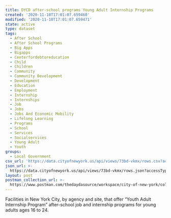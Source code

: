 ```yaml
---
title: DYCD after-school programs Young Adult Internship Programs
created: '2020-11-10T17:01:07.659460'
modified: '2020-11-10T17:01:07.659471'
state: active
type: dataset
tags:
  - After School
  - After School Programs
  - Big Apps
  - Bigapps
  - Centerfordebtoreducation
  - Child
  - Children
  - Community
  - Community Development
  - Development
  - Education
  - Employment
  - Internship
  - Internships
  - Job
  - Jobs
  - Jobs And Economic Mobility
  - Lifelong Learning
  - Programs
  - School
  - Services
  - Socialservices
  - Young Adult
  - Youth
groups:
  - Local Government
csv_url: 'https://data.cityofnewyork.us/api/views/73bd-vkmx/rows.csv?accessType=DOWNLOAD'
json_url: >-
  https://data.cityofnewyork.us/api/views/73bd-vkmx/rows.json?accessType=DOWNLOAD
layout: post
postman_collection_url: >-
  https://www.postman.com/thedaydasource/workspace/city-of-new-york/collection/15909983-f77e7c0f-222d-4663-bce5-dc23dbcc1a93
---
```

Facilities in New York City, by agency and site, that offer “Youth Adult Internship Program” after-school  job and internship programs for young adults ages 16 to 24.

